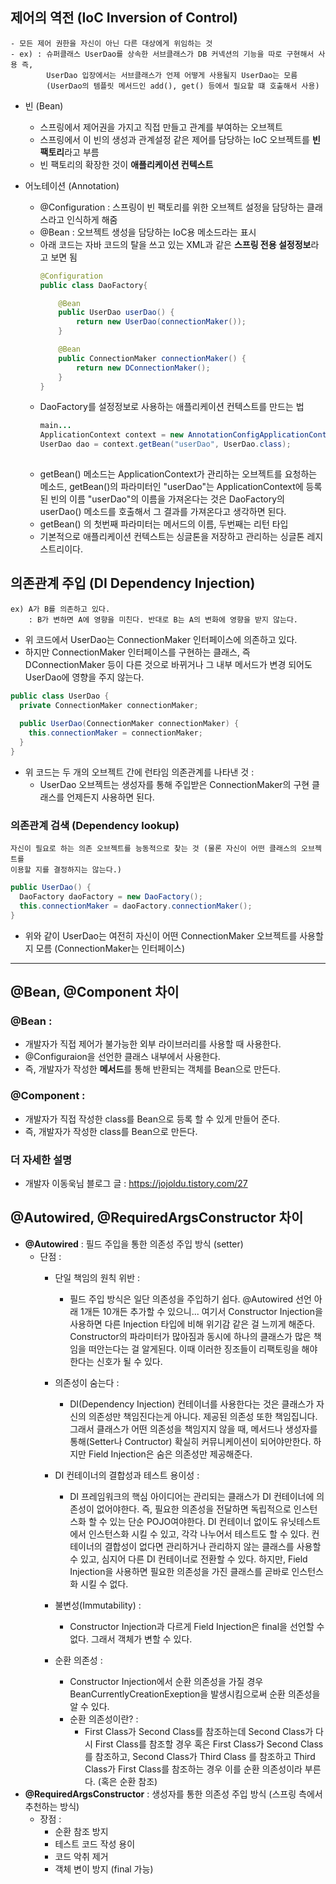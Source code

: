## 제어의 역전 (IoC Inversion of Control)
    - 모든 제어 권한을 자신이 아닌 다른 대상에게 위임하는 것
    - ex) : 슈퍼클래스 UserDao를 상속한 서브클래스가 DB 커넥션의 기능을 따로 구현해서 사용 즉, 
            UserDao 입장에서는 서브클래스가 언제 어떻게 사용될지 UserDao는 모름 
            (UserDao의 템플릿 메서드인 add(), get() 등에서 필요할 떄 호출해서 사용)
      
- 빈 (Bean)
  - 스프링에서 제어권을 가지고 직접 만들고 관계를 부여하는 오브젝트
  - 스프링에서 이 빈의 생성과 관계설정 같은 제어를 담당하는 IoC 오브젝트를 <strong>빈 팩토리</strong>라고 부름
  - 빈 팩토리의 확장한 것이 <strong>애플리케이션 컨텍스트</strong>
    
- 어노테이션 (Annotation)
  - @Configuration : 스프링이 빈 팩토리를 위한 오브젝트 설정을 담당하는 클래스라고 인식하게 해줌
  - @Bean : 오브젝트 생성을 담당하는 IoC용 메소드라는 표시
  - 아래 코드는 자바 코드의 탈을 쓰고 있는 XML과 같은 <strong>스프링 전용 설정정보</strong>라고 보면 됨  
    ```java
    @Configuration
    public class DaoFactory{
    
        @Bean
        public UserDao userDao() {
            return new UserDao(connectionMaker());
        }
    
        @Bean
        public ConnectionMaker connectionMaker() {
            return new DConnectionMaker();
        }
    }
    ```
  - DaoFactory를 설정정보로 사용하는 애플리케이션 컨텍스트를 만드는 법
    ```java
    main...
    ApplicationContext context = new AnnotationConfigApplicationContext(DaoFatory.class);
    UserDao dao = context.getBean("userDao", UserDao.class);
     
    ```
  - getBean() 메소드는 ApplicationContext가 관리하는 오브젝트를 요청하는 메소드, getBean()의 파라미터인
  "userDao"는 ApplicationContext에 등록된 빈의 이름 "userDao"의 이름을 가져온다는 것은 DaoFactory의 userDao() 
    메소드를 호출해서 그 결과를 가져온다고 생각하면 된다.
  - getBean() 의 첫번째 파라미터는 메서드의 이름, 두번째는 리턴 타입
  - 기본적으로 애플리케이션 컨텍스트는 싱글톤을 저장하고 관리하는 싱글톤 레지스트리이다.
  
## 의존관계 주입 (DI Dependency Injection)
    ex) A가 B를 의존하고 있다.
        : B가 변하면 A에 영향을 미친다. 반대로 B는 A의 변화에 영향을 받지 않는다.

- 위 코드에서 UserDao는 ConnectionMaker 인터페이스에 의존하고 있다.
- 하지만 ConnectionMaker 인터페이스를 구현하는 클래스, 즉 DConnectionMaker 등이 다른 것으로 바뀌거나
그 내부 메서드가 변경 되어도 UserDao에 영향을 주지 않는다.
```java
public class UserDao {
  private ConnectionMaker connectionMaker;
  
  public UserDao(ConnectionMaker connectionMaker) {
    this.connectionMaker = connectionMaker;
  }
}

```
- 위 코드는 두 개의 오브젝트 간에 런타임 의존관계를 나타낸 것 : 
  - UserDao 오브젝트는 생성자를 통해 주입받은 ConnectionMaker의 구현 클래스를 언제든지 사용하면 된다.
  
### 의존관계 검색 (Dependency lookup)
    자신이 필요로 하는 의존 오브젝트를 능동적으로 찾는 것 (물론 자신이 어떤 클래스의 오브젝트를 
    이용할 지를 결정하지는 않는다.)

```java
public UserDao() {
  DaoFactory daoFactory = new DaoFactory();
  this.connectionMaker = daoFactory.connectionMaker(); 
}
```
- 위와 같이 UserDao는 여전히 자신이 어떤 ConnectionMaker 오브젝트를 사용할 지 모름 (ConnectionMaker는 인터페이스)
---
## @Bean, @Component 차이
### @Bean :
  - 개발자가 직접 제어가 불가능한 외부 라이브러리를 사용할 때 사용한다.
  - @Configuraion을 선언한 클래스 내부에서 사용한다.
  - 즉, 개발자가 작성한 <strong>메서드</strong>를 통해 반환되는 객체를 Bean으로 만든다.
### @Component :
  - 개발자가 직접 작성한 class를 Bean으로 등록 할 수 있게 만들어 준다.
  - 즉, 개발자가 작성한 class를 Bean으로 만든다.
### 더 자세한 설명 
- 개발자 이동욱님 블로그 글 : https://jojoldu.tistory.com/27

## @Autowired, @RequiredArgsConstructor 차이
- <strong>@Autowired</strong> : 필드 주입을 통한 의존성 주입 방식 (setter)
  - 단점 :
    - 단일 책임의 원칙 위반 :
      - 필드 주입 방식은 일단 의존성을 주입하기 쉽다. 
      @Autowired 선언 아래 1개든 10개든 추가할 수 있으니... 여기서 Constructor 
      Injection을 사용하면 다른 Injection 타입에 비해 위기감 같은 걸 느끼게 해준다. 
      Constructor의 파라미터가 많아짐과 동시에 하나의 클래스가 많은 책임을 떠안는다는 
      걸 알게된다. 이때 이러한 징조들이 리팩토링을 해야한다는 신호가 될 수 있다.
    
    - 의존성이 숨는다 : 
      - DI(Dependency Injection) 컨테이너를 사용한다는 것은 클래스가 
      자신의 의존성만 책임진다는게 아니다. 제공된 의존성 또한 책임집니다. 그래서 클래스가 
      어떤 의존성을 책임지지 않을 때, 메서드나 생성자를 통해(Setter나 Contructor) 확실히 커뮤니케이션이 
      되어야만한다. 하지만 Field Injection은 숨은 의존성만 제공해준다.

    - DI 컨테이너의 결합성과 테스트 용이성 : 
      - DI 프레임워크의 핵심 아이디어는 관리되는 클래스가 DI 컨테이너에 
      의존성이 없어야한다. 즉, 필요한 의존성을 전달하면 독립적으로 인스턴스화 할 수 있는 단순 POJO여야한다. 
      DI 컨테이너 없이도 유닛테스트에서 인스턴스화 시킬 수 있고, 각각 나누어서 테스트도 할 수 있다. 컨테이너의 
      결합성이 없다면 관리하거나 관리하지 않는 클래스를 사용할 수 있고, 심지어 다른 DI 컨테이너로 전환할 수 있다.
      하지만, Field Injection을 사용하면 필요한 의존성을 가진 클래스를 곧바로 인스턴스화 시킬 수 없다.
      
    - 불변성(Immutability) : 
      - Constructor Injection과 다르게 Field Injection은 final을 선언할 수 없다. 
      그래서 객체가 변할 수 있다.

    - 순환 의존성 : 
      - Constructor Injection에서 순환 의존성을 가질 경우 BeanCurrentlyCreationExeption을 
      발생시킴으로써 순환 의존성을 알 수 있다.
      - 순환 의존성이란? : 
        - First Class가 Second Class를 참조하는데 Second Class가 다시 First Class를 
          참조할 경우 혹은 First Class가 Second Class를 참조하고, Second Class가 Third Class
          를 참조하고 Third Class가 First Class를 참조하는 경우 이를 순환 의존성이라 부른다. (혹은 순환 참조)
- <strong>@RequiredArgsConstructor</strong> : 생성자를 통한 의존성 주입 방식 (스프링 측에서 추천하는 방식)
  - 장점 :
    - 순환 참조 방지
    - 테스트 코드 작성 용이
    - 코드 악취 제거
    - 객체 변이 방지 (final 가능)